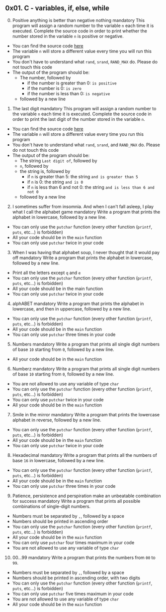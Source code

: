 ## 0x01. C - variables, if, else, while
0. Positive anything is better than negative nothing mandatory
This program will assign a random number to the variable `n` each time it is executed. Complete the source code in order to print whether the number stored in the variable `n` is positive or negative.
  * You can find the source code [here](https://github.com/holbertonschool/0x01.c/blob/master/0-positive_or_negative_c)
  * The variable `n` will store a different value every time you will run this program
  * You don't have to understand what `rand`, `srand`, `RAND_MAX` do. Please do not touch this code
  * The output of the program should be:
    - The number, followed by
      * if the number is greater than 0: `is positive`
      * if the number is 0: `is zero`
      * if the number is less than 0: `is negative`
    - followed by a new line
1. The last digit mandatory
This program will assign a random number to the variable `n` each time it is executed. Complete the source code in order to print the last digit of the number stored in the variable `n`.
  * You can find the source code [here](https://github.com/holbertonschool/0x01.c/blob/master/1-last_digit_c)
  * The variable `n` will store a different value every time you run this program
  * You don't have to understand what `rand`, `srand`, and `RAND_MAX` do. Please do not touch this code
  * The output of the program should be:
    - The string `Last digit of`, followed by
    - `n`, followed by
    - the string is, followed by
      * if `n` is greater than 5: the string `and is greater than 5`
      * if `n` is 0: the string `and is 0`
      * if `n` is less than 6 and not 0: the string `and is less than 6 and not 0`
    - followed by a new line
2. I sometimes suffer from insomnia. And when I can't fall asleep, I play what I call the alphabet game mandatory
Write a program that prints the alphabet in lowercase, followed by a new line.
  * You can only use the `putchar` function (every other function (`printf`, `puts`, etc...) is forbidden)
  * All your code should be in the `main` function
  * You can only use `putchar` twice in your code
3. When I was having that alphabet soup, I never thought that it would pay off mandatory
Write a program that prints the alphabet in lowercase, followed by a new line.
  * Print all the letters except `q` and `e`
  * You can only use the `putchar` function (every other function (`printf`, `puts`, etc...) is forbidden)
  * All your code should be in the main function
  * You can only use `putchar` twice in your code
4. alphABET mandatory
Write a program that prints the alphabet in lowercase, and then in uppercase, followed by a new line.
  * You can only use the `putchar` function (every other function (`printf`, `puts`, etc...) is forbidden)
  * All your code should be in the `main` function
  * You can only use `putchar` three times in your code
5. Numbers mandatory
Write a program that prints all single digit numbers of base `10` starting from `0`, followed by a new line.
  * All your code should be in the `main` function
6. Numberz mandatory
Write a program that prints all single digit numbers of base `10` starting from `0`, followed by a new line.
  * You are not allowed to use any variable of type `char`
  * You can only use the `putchar` function (every other function (`printf`, `puts`, etc...) is forbidden)
  * You can only use `putchar` twice in your code
  * All your code should be in the `main` function
7. Smile in the mirror mandatory
Write a program that prints the lowercase alphabet in reverse, followed by a new line.
  * You can only use the `putchar` function (every other function (`printf`, `puts`, etc...) is forbidden)
  * All your code should be in the `main` function
  * You can only use `putchar` twice in your code
8. Hexadecimal mandatory
Write a program that prints all the numbers of base `16` in lowercase, followed by a new line.
  * You can only use the `putchar` function (every other function (`printf`, `puts`, etc...) is forbidden)
  * All your code should be in the `main` function
  * You can only use `putchar` three times in your code
9. Patience, persistence and perspiration make an unbeatable combination for success mandatory
Write a program that prints all possible combinations of single-digit numbers.
  * Numbers must be separated by `,`, followed by a space
  * Numbers should be printed in ascending order
  * You can only use the `putchar` function (every other function (`printf`, `puts`, etc...) is forbidden)
  * All your code should be in the `main` function
  * You can only use `putchar` four times maximum in your code
  * You are not allowed to use any variable of type `char`
10. 00...99 mandatory
Write a program that prints the numbers from `00` to `99`.
  * Numbers must be separated by `,`, followed by a space
  * Numbers should be printed in ascending order, with two digits
  * You can only use the `putchar` function (every other function (`printf`, `puts`, etc...) is forbidden)
  * You can only use `putchar` five times maximum in your code
  * You are not allowed to use any variable of type `char`
  * All your code should be in the `main` function
